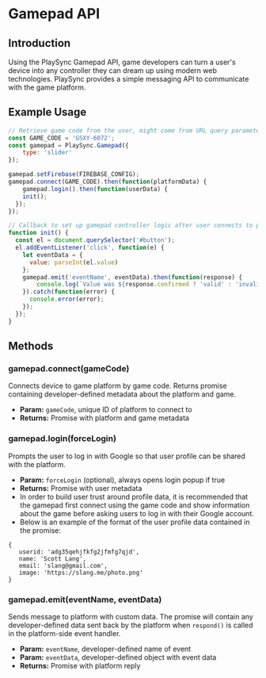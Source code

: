 # Gamepad API

## Introduction

Using the PlaySync Gamepad API, game developers can turn a user's device into any controller they can dream up using modern web technologies. PlaySync provides a simple messaging API to communicate with the game platform.

## Example Usage

```javascript
// Retrieve game code from the user, might come from URL query parameter or from dialog
const GAME_CODE = 'GSXY-6072';
const gamepad = PlaySync.Gamepad({
	type: 'slider'
});

gamepad.setFirebase(FIREBASE_CONFIG);
gamepad.connect(GAME_CODE).then(function(platformData) {
	gamepad.login().then(function(userData) {
    init();
  });
});

// Callback to set up gamepad controller logic after user connects to platform
function init() {
  const el = document.querySelector('#button');
  el.addEventListener('click', function(e) {
    let eventData = {
      value: parseInt(el.value)
    };
    gamepad.emit('eventName', eventData).then(function(response) {
    	console.log(`Value was ${response.confirmed ? 'valid' : 'invalid'}.`);
    }).catch(function(error) {
      console.error(error);
    });
  });
}
```

## Methods

### gamepad.connect(gameCode)
Connects device to game platform by game code. Returns promise containing developer-defined metadata about the platform and game.
- **Param:** `gameCode`, unique ID of platform to connect to
- **Returns:** Promise with platform and game metadata

### gamepad.login(forceLogin)
Prompts the user to log in with Google so that user profile can be shared with the platform.
- **Param:** `forceLogin` (optional), always opens login popup if true
- **Returns:** Promise with user metadata
- In order to build user trust around profile data, it is recommended that the gamepad first connect using the game code and show information about the game before asking users to log in with their Google account.
- Below is an example of the format of the user profile data contained in the promise:

 ```
 {
    userid: 'adg35qehjfkfg2jfmfg7qjd',
    name: 'Scott Lang',
    email: 'slang@gmail.com',
    image: 'https://slang.me/photo.png'
 }
 ```

### gamepad.emit(eventName, eventData)
Sends message to platform with custom data. The promise will contain any developer-defined data sent back by the platform when `respond()` is called in the platform-side event handler.
- **Param:** `eventName`, developer-defined name of event
- **Param:** `eventData`, developer-defined object with event data
- **Returns:** Promise with platform reply
